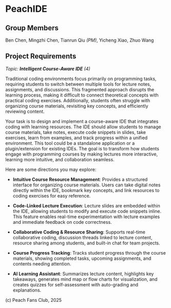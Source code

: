 # PeachIDE

## Group Members

Ben Chen, Mingzhi Chen, Tianrun Qiu _(PM)_, Yicheng Xiao, Zhuo Wang

## Project Requirements

_Topic: **Intelligent Course-Aware IDE** (4)_

Traditional coding environments focus primarily on programming tasks, requiring students to switch between multiple tools for lecture notes, assignments, and discussions. This fragmented approach disrupts the learning process, making it difficult to connect theoretical concepts with practical coding exercises. Additionally, students often struggle with organizing course materials, revisiting key concepts, and efficiently reviewing content.

Your task is to design and implement a course-aware IDE that integrates coding with learning resources. The IDE should allow students to manage course materials, take notes, execute code snippets in slides, take exercises, learn from examples, and track progress within a unified environment. This tool could be a standalone application or a plugin/extension for existing IDEs. The goal is to transform how students engage with programming courses by making lectures more interactive, learning more intuitive, and collaboration seamless.

Here are some directions you may explore:

- **Intuitive Course Resource Management**: Provides a structured interface for organizing course materials. Users can take digital notes directly within the IDE, bookmark key concepts, and link resources to coding exercises for easy reference.

- **Code-Linked Lecture Execution**: Lecture slides are embedded within the IDE, allowing students to modify and execute code snippets inline. This feature enables real-time experimentation with lecture examples and immediate feedback on code correctness.

- **Collaborative Coding & Resource Sharing**: Supports real-time collaborative coding, discussion threads linked to lecture content, resource sharing among students, and built-in chat for team projects.

- **Course Progress Tracking**: Tracks student progress through the course materials, showing completed tasks, upcoming assignments, and contents needing attention.

- **AI Learning Assistant**: Summarizes lecture content, highlights key takeaways, generates mind map or flow charts for visualization, and creates quizzes for self-assessment with auto-grading and explanations.

(c) Peach Fans Club, 2025
